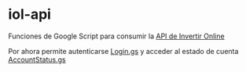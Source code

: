 # iol-api
Funciones de Google Script para consumir la [API de Invertir Online](https://api.invertironline.com/)

Por ahora permite autenticarse [Login.gs](../master/Login.gs) y acceder al estado de cuenta [AccountStatus.gs](../master/AccountStatus.gs)
